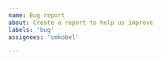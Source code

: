 ```yaml
---
name: Bug report
about: Create a report to help us improve
labels: 'bug'
assignees: 'cmkobel'

---
```

